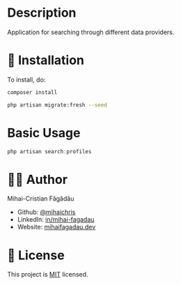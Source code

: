 # Description
Application for searching through different data providers. 
# 🚀 Installation

To install, do:
```bash
composer install

php artisan migrate:fresh --seed
```

# Basic Usage

```powershell
php artisan search:profiles
```

# 👨‍💻 Author
Mihai-Cristian Făgădău
* Github: [@mihaichris](https://github.com/mihaichris)
* LinkedIn: [in/mihai-fagadau](https://www.linkedin.com/in/mihai-fagadau/)
* Website: [mihaifagadau.dev](https://mihaifagadau.dev)

# 📝 License
This project is [MIT](https://opensource.org/licenses/MIT) licensed.
